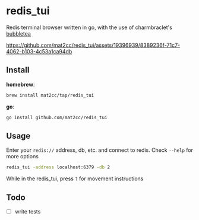 # redis_tui

Redis terminal browser written in go, with the use of charmbraclet's [bubbletea](https://github.com/charmbracelet/bubbletea)

https://github.com/mat2cc/redis_tui/assets/19396939/8389236f-71c7-4062-b103-4c53a1ca94db

## Install

**homebrew**:
```sh
brew install mat2cc/tap/redis_tui
```

**go**:
```sh
go install github.com/mat2cc/redis_tui
```

## Usage

Enter your `redis://` address, db, etc. and connect to redis. Check `--help` for more options
```sh
redis_tui -address localhost:6379 -db 2
```

While in the redis_tui, press `?` for movement instructions

## Todo
- [ ] write tests
